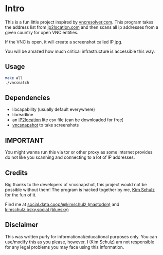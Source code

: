 # Intro

This is a fun little project inspired by [vncresolver.com](https://vncresolver.com). This program takes
the address list from [ip2location.com](https://ip2location.com) and then scans all ip addresses
from a given country for open VNC entities.

If the VNC is open, it will create a screenshot called IP.jpg.

You will be amazed how much critical infrastructure is accessible this way.

## Usage

```bash
make all
./vncsnatch
```

## Dependencies

- libcapability (usually default everywhere)
- libreadline
- an [IP2location](https://ip2location.com) lite csv file (can be downloaded for free)
- [vncsnapshot](https://github.com/shamun/vncsnapshot") to take screenshots

## IMPORTANT

You might wanna run this via tor or other proxy as some internet provides
do not like you scanning and connecting to a lot of IP addresses.

## Credits

Big thanks to the developers of vncsnapshot, this project would
not be possible without them!
The program is hacked together by me, [Kim Schulz](https://schulz.dk) for the fun of it.

Find me at [social.data.coop/@kimschulz (mastodon)](https://social.data.coop/@kimschulz) and [kimschulz.bsky.social (bluesky)](https://kimschulz.bsky.social)

## Disclaimer

This was written purly for informational/educational purposes only.
You can use/modify this as you please, however, I (Kim Schulz) am not responsible
for any legal problems you may face using this information.

